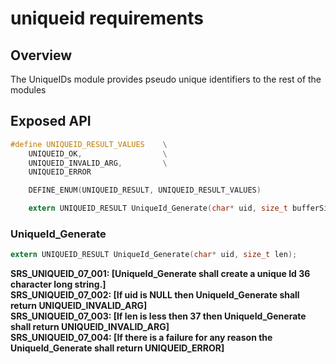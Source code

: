 uniqueid requirements
=================

## Overview
The UniqueIDs module provides pseudo unique identifiers to the rest of the modules

## Exposed API
```C
#define UNIQUEID_RESULT_VALUES    \
    UNIQUEID_OK,                  \
    UNIQUEID_INVALID_ARG,         \
    UNIQUEID_ERROR

    DEFINE_ENUM(UNIQUEID_RESULT, UNIQUEID_RESULT_VALUES)

    extern UNIQUEID_RESULT UniqueId_Generate(char* uid, size_t bufferSize);
```
### UniqueId_Generate
```C
extern UNIQUEID_RESULT UniqueId_Generate(char* uid, size_t len);
```
**SRS_UNIQUEID_07_001: [**UniqueId_Generate shall create a unique Id 36 character long string.**]**  
**SRS_UNIQUEID_07_002: [**If uid is NULL then UniqueId_Generate shall return UNIQUEID_INVALID_ARG**]**  
**SRS_UNIQUEID_07_003: [**If len is less then 37 then UniqueId_Generate shall return UNIQUEID_INVALID_ARG**]**  
**SRS_UNIQUEID_07_004: [**If there is a failure for any reason the UniqueId_Generate shall return UNIQUEID_ERROR**]**  
